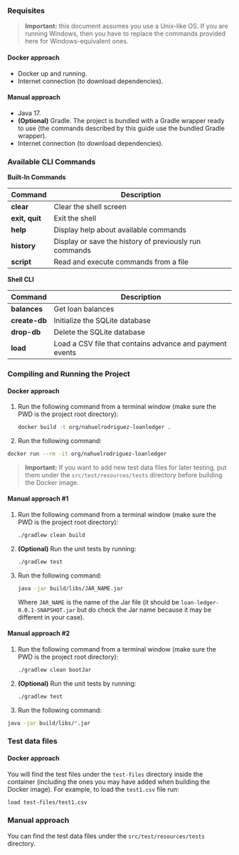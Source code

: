 ### Requisites

> **Important:** this document assumes you use a Unix-like OS. If you are running Windows, then you have to replace the commands provided here for Windows-equivalent ones.

#### Docker approach
- Docker up and running.
- Internet connection (to download dependencies).

#### Manual approach
- Java 17.
- **(Optional)** Gradle. The project is bundled with a Gradle wrapper ready to use (the commands described by this guide
  use the bundled Gradle wrapper).
- Internet connection (to download dependencies).

### Available CLI Commands

**Built-In Commands**

| Command        | Description                                            |
| -------------- | ------------------------------------------------------ |
| **clear**      | Clear the shell screen                                 |
| **exit, quit** | Exit the shell                                         |
| **help**       | Display help about available commands                  |
| **history**    | Display or save the history of previously run commands |
| **script**     | Read and execute commands from a file                  |

**Shell CLI**

| Command       | Description                                            |
| ------------- | ------------------------------------------------------ |
| **balances**  | Get loan balances                                      |
| **create-db** | Initialize the SQLite database                         |
| **drop-db**   | Delete the SQLite database                             |
| **load**      | Load a CSV file that contains advance and payment events |

### Compiling and Running the Project

#### Docker approach

1. Run the following command from a terminal window (make sure the PWD is the project root directory):

   ```bash
   docker build -t org/nahuelrodriguez-loanledger .
   ```

2. Run the following command:

```bash
docker run --rm -it org/nahuelrodriguez-loanledger
```

> **Important:** If you want to add new test data files for later testing, put them under the `src/test/resources/tests` directory before building the Docker image.

#### Manual approach #1

1. Run the following command from a terminal window (make sure the PWD is the project root directory):

   ```bash
   ./gradlew clean build
   ```

2. **(Optional)** Run the unit tests by running:

   ```bash
   ./gradlew test
   ```

3. Run the following command:

   ```bash
   java -jar build/libs/JAR_NAME.jar
   ```

   Where `JAR_NAME` is the name of the Jar file (it should be `loan-ledger-0.0.1-SNAPSHOT.jar` but do check the Jar
   name because it may be different in your case).

#### Manual approach #2

1. Run the following command from a terminal window (make sure the PWD is the project root directory):

   ```bash
   ./gradlew clean bootJar
   ```

2. **(Optional)** Run the unit tests by running:

   ```bash
   ./gradlew test
   ```

3. Run the following command:

```bash
java -jar build/libs/*.jar
```

### Test data files

#### Docker approach

You will find the test files under the `test-files` directory inside the container (including the ones you may have added when building the Docker image). For example, to load the `test1.csv` file run:

```bash
load test-files/test1.csv
```

### Manual approach

You can find the test data files under the `src/test/resources/tests` directory.


